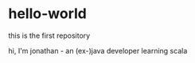 # hello-world
this is the first repository

hi, I'm jonathan - an (ex-)java developer learning scala

